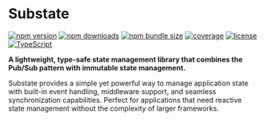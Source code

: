 # Substate

[![npm version](https://badge.fury.io/js/substate.svg)](https://badge.fury.io/js/substate)
[![npm downloads](https://img.shields.io/npm/dm/substate.svg)](https://www.npmjs.com/package/substate)
[![npm bundle size](https://img.shields.io/bundlephobia/minzip/substate)](https://bundlephobia.com/package/substate)
[![coverage](https://img.shields.io/badge/coverage-100%25-brightgreen)](https://github.com/TomSaporito/substate)
[![license](https://img.shields.io/npm/l/substate.svg)](https://github.com/TomSaporito/substate/blob/main/LICENSE)
[![TypeScript](https://img.shields.io/badge/%3C%2F%3E-TypeScript-%230074c1.svg)](http://www.typescriptlang.org/)

**A lightweight, type-safe state management library that combines the Pub/Sub pattern with immutable state management.**

Substate provides a simple yet powerful way to manage application state with built-in event handling, middleware support, and seamless synchronization capabilities. Perfect for applications that need reactive state management without the complexity of larger frameworks.